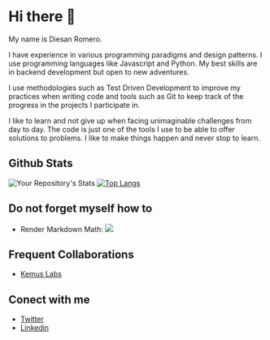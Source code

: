 # Hi there 👋

My name is Diesan Romero.

I have experience in various programming paradigms and design patterns. I use programming languages like Javascript and Python. My best skills are in backend development but open to new adventures.

I use methodologies such as Test Driven Development to improve my practices when writing code and tools such as Git to keep track of the progress in the projects I participate in.

I like to learn and not give up when facing unimaginable challenges from day to day. The code is just one of the tools I use to be able to offer solutions to problems. I like to make things happen and never stop to learn.

## Github Stats

![Your Repository's Stats](https://github-readme-stats.vercel.app/api?username=romerodiesan&show_icons=true&theme=dark)
[![Top Langs](https://github-readme-stats.vercel.app/api/top-langs/?username=romerodiesan&theme=dark)](https://github.com/c-vefra/github-readme-stats)


## Do not forget myself how to

- Render Markdown Math: <img src="https://render.githubusercontent.com/render/math?math=x_{1,2} = \frac{-b \pm \sqrt{b^2-4ac}}{2b}">

## Frequent Collaborations

- [Kemus Labs](https://github.com/kemus-labs)

## Conect with me

- [Twitter](https://twitter.com/diesanromero)
- [Linkedin](https://www.linkedin.com/in/diesan-x-romero)
